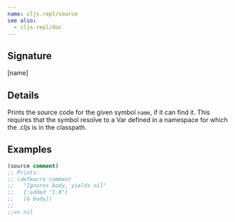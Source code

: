 ```yaml
---
name: cljs.repl/source
see also:
  - cljs.repl/doc
---
```


## Signature
[name]


## Details

Prints the source code for the given symbol `name`, if it can find it.  This
requires that the symbol resolve to a Var defined in a namespace for which the
.cljs is in the classpath.


## Examples

```clj
(source comment)
;; Prints:
;; (defmacro comment
;;   "Ignores body, yields nil"
;;   {:added "1.0"}
;;   [& body])
;;
;;=> nil
```